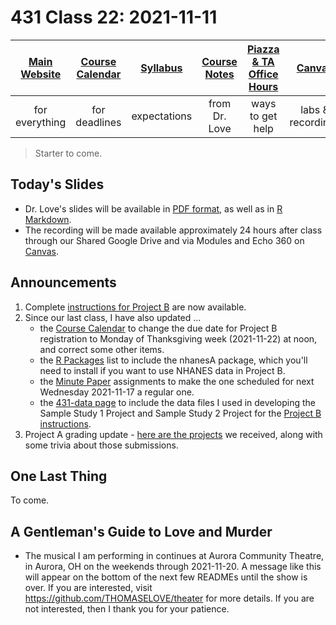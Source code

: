 # 431 Class 22: 2021-11-11

[Main Website](https://thomaselove.github.io/431/) | [Course Calendar](https://thomaselove.github.io/431/calendar.html) | [Syllabus](https://thomaselove.github.io/431-2021-syllabus/) | [Course Notes](https://thomaselove.github.io/431-notes/) | [Piazza & TA Office Hours](https://thomaselove.github.io/431/contact.html) | [Canvas](https://canvas.case.edu) | [Data and Code](https://github.com/THOMASELOVE/431-data)
:-----------: | :--------------: | :----------: | :---------: | :-------------: | :-----------: | :------------:
for everything | for deadlines | expectations | from Dr. Love | ways to get help | labs & recordings | for downloads

> Starter to come.

## Today's Slides

- Dr. Love's slides will be available in [PDF format](https://github.com/THOMASELOVE/431-2021/blob/main/classes/class22/431-class22-slides.pdf), as well as in [R Markdown](https://github.com/THOMASELOVE/431-2021/blob/main/classes/class22/431-class22-slides.Rmd).
- The recording will be made available approximately 24 hours after class through our Shared Google Drive and via Modules and Echo 360 on [Canvas](https://canvas.case.edu).

## Announcements

1. Complete [instructions for Project B](https://thomaselove.github.io/431-2021-projectB/) are now available.
2. Since our last class, I have also updated ...
    - the [Course Calendar](https://thomaselove.github.io/431/calendar.html) to change the due date for Project B registration to Monday of Thanksgiving week (2021-11-22) at noon, and correct some other items.
    - the [R Packages](https://thomaselove.github.io/431/r_packages.html) list to include the nhanesA package, which you'll need to install if you want to use NHANES data in Project B.
    - the [Minute Paper](https://github.com/THOMASELOVE/431-2021/tree/main/minutepapers) assignments to make the one scheduled for next Wednesday 2021-11-17 a regular one. 
    - the [431-data page](https://github.com/THOMASELOVE/431-data) to include the data files I used in developing the Sample Study 1 Project and Sample Study 2 Project for the [Project B instructions](https://thomaselove.github.io/431-2021-projectB/).
3. Project A grading update - [here are the projects](https://github.com/THOMASELOVE/431-2021/blob/main/projectA/submissions.md) we received, along with some trivia about those submissions.
 
## One Last Thing

To come.


## A Gentleman's Guide to Love and Murder

- The musical I am performing in continues at Aurora Community Theatre, in Aurora, OH on the weekends through 2021-11-20. A message like this will appear on the bottom of the next few READMEs until the show is over. If you are interested, visit https://github.com/THOMASELOVE/theater for more details. If you are not interested, then I thank you for your patience. 
